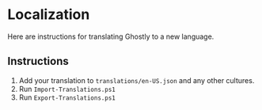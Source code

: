 # Localization

Here are instructions for translating Ghostly to a new language.  

## Instructions

1. Add your translation to `translations/en-US.json` and any other cultures.
2. Run `Import-Translations.ps1`
3. Run `Export-Translations.ps1`

